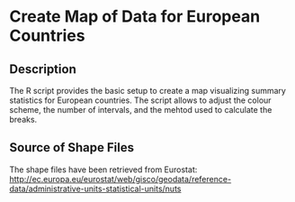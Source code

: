 # Create Map of Data for European Countries

## Description
The R script provides the basic setup to create a map visualizing summary statistics for European countries. The script allows to adjust the colour scheme, the number of intervals, and the mehtod used to calculate the breaks.

## Source of Shape Files
The shape files have been retrieved from Eurostat:
http://ec.europa.eu/eurostat/web/gisco/geodata/reference-data/administrative-units-statistical-units/nuts
